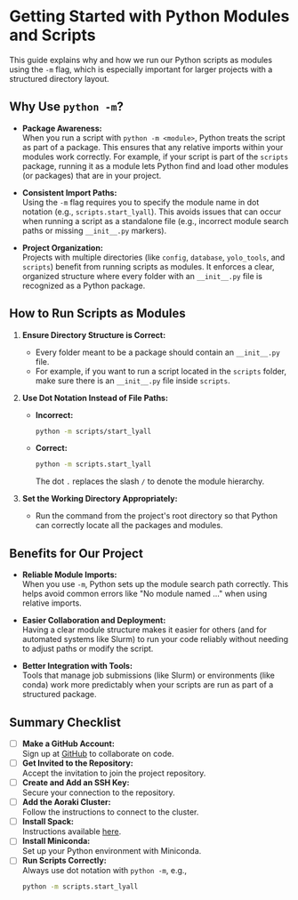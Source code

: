 # Getting Started with Python Modules and Scripts

This guide explains why and how we run our Python scripts as modules using the `-m` flag, which is especially important for larger projects with a structured directory layout.

## Why Use `python -m`?

- **Package Awareness:**  
  When you run a script with `python -m <module>`, Python treats the script as part of a package. This ensures that any relative imports within your modules work correctly. For example, if your script is part of the `scripts` package, running it as a module lets Python find and load other modules (or packages) that are in your project.

- **Consistent Import Paths:**  
  Using the `-m` flag requires you to specify the module name in dot notation (e.g., `scripts.start_lyall`). This avoids issues that can occur when running a script as a standalone file (e.g., incorrect module search paths or missing `__init__.py` markers).

- **Project Organization:**  
  Projects with multiple directories (like `config`, `database`, `yolo_tools`, and `scripts`) benefit from running scripts as modules. It enforces a clear, organized structure where every folder with an `__init__.py` file is recognized as a Python package.

## How to Run Scripts as Modules

1. **Ensure Directory Structure is Correct:**
   - Every folder meant to be a package should contain an `__init__.py` file.
   - For example, if you want to run a script located in the `scripts` folder, make sure there is an `__init__.py` file inside `scripts`.

2. **Use Dot Notation Instead of File Paths:**
   - **Incorrect:**  
     ```bash
     python -m scripts/start_lyall
     ```
   - **Correct:**  
     ```bash
     python -m scripts.start_lyall
     ```
     The dot `.` replaces the slash `/` to denote the module hierarchy.

3. **Set the Working Directory Appropriately:**
   - Run the command from the project's root directory so that Python can correctly locate all the packages and modules.

## Benefits for Our Project

- **Reliable Module Imports:**  
  When you use `-m`, Python sets up the module search path correctly. This helps avoid common errors like "No module named ..." when using relative imports.

- **Easier Collaboration and Deployment:**  
  Having a clear module structure makes it easier for others (and for automated systems like Slurm) to run your code reliably without needing to adjust paths or modify the script.

- **Better Integration with Tools:**  
  Tools that manage job submissions (like Slurm) or environments (like conda) work more predictably when your scripts are run as part of a structured package.

## Summary Checklist

- [ ] **Make a GitHub Account:**  
  Sign up at [GitHub](https://github.com/) to collaborate on code.
- [ ] **Get Invited to the Repository:**  
  Accept the invitation to join the project repository.
- [ ] **Create and Add an SSH Key:**  
  Secure your connection to the repository.
- [ ] **Add the Aoraki Cluster:**  
  Follow the instructions to connect to the cluster.
- [ ] **Install Spack:**  
  Instructions available [here](https://rtis.cspages.otago.ac.nz/research-computing/cluster/software/spack.html).
- [ ] **Install Miniconda:**  
  Set up your Python environment with Miniconda.
- [ ] **Run Scripts Correctly:**  
  Always use dot notation with `python -m`, e.g.,  
  ```bash
  python -m scripts.start_lyall

